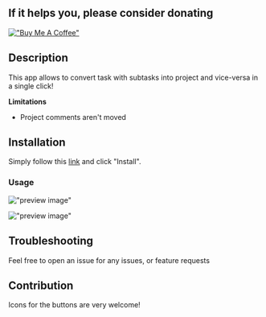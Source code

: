 ## If it helps you, please consider donating

[!["Buy Me A Coffee"](https://www.buymeacoffee.com/assets/img/custom_images/orange_img.png)](https://www.buymeacoffee.com/toxyflog1627)

## Description

This app allows to convert task with subtasks into project and vice-versa in a single click!

**Limitations**

-   Project comments aren't moved

## Installation

Simply follow this [link](https://todoist.com/app/install/23851_62e03c7f59be35d70d311e3a) and click "Install".

### Usage

!["preview image"](https://github.com/ToxyFlog1627/ProjectTaskConverterTodoistApp/assets/59206807/36be11c2-83db-49cb-96fa-6e6102074e58)

!["preview image"](https://github.com/ToxyFlog1627/ProjectTaskConverterTodoistApp/assets/59206807/d06a227b-f959-4c89-a619-4914a6dadf51)

## Troubleshooting

Feel free to open an issue for any issues, or feature requests

## Contribution

Icons for the buttons are very welcome!
